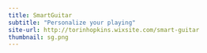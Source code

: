 ```yaml
---
title: SmartGuitar
subtitle: "Personalize your playing"
site-url: http://torinhopkins.wixsite.com/smart-guitar
thumbnail: sg.png 
---
```

